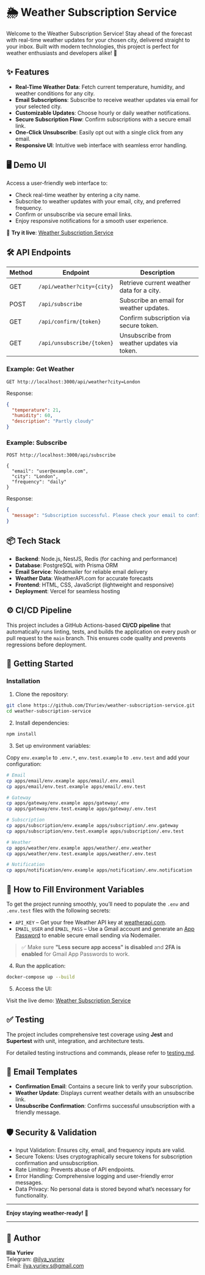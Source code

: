 # 🌦 Weather Subscription Service

Welcome to the Weather Subscription Service! Stay ahead of the forecast with real-time weather updates for your chosen city, delivered straight to your inbox. Built with modern technologies, this project is perfect for weather enthusiasts and developers alike! 🚀

## ✨ Features

- **Real-Time Weather Data**: Fetch current temperature, humidity, and weather conditions for any city.
- **Email Subscriptions**: Subscribe to receive weather updates via email for your selected city.
- **Customizable Updates**: Choose hourly or daily weather notifications.
- **Secure Subscription Flow**: Confirm subscriptions with a secure email link.
- **One-Click Unsubscribe**: Easily opt out with a single click from any email.
- **Responsive UI**: Intuitive web interface with seamless error handling.

## 🖥 Demo UI

Access a user-friendly web interface to:

- Check real-time weather by entering a city name.
- Subscribe to weather updates with your email, city, and preferred frequency.
- Confirm or unsubscribe via secure email links.
- Enjoy responsive notifications for a smooth user experience.

🔗 **Try it live**: [Weather Subscription Service](https://weather-subscription-service.vercel.app)

## 🛠 API Endpoints

| Method | Endpoint                    | Description                                      |
|--------|-----------------------------|--------------------------------------------------|
| GET    | `/api/weather?city={city}`  | Retrieve current weather data for a city.        |
| POST   | `/api/subscribe`            | Subscribe an email for weather updates.          |
| GET    | `/api/confirm/{token}`      | Confirm subscription via secure token.           |
| GET    | `/api/unsubscribe/{token}`  | Unsubscribe from weather updates via token.      |

### Example: Get Weather

```http
GET http://localhost:3000/api/weather?city=London
```

Response:

```json
{
  "temperature": 21,
  "humidity": 60,
  "description": "Partly cloudy"
}
```

### Example: Subscribe

```http
POST http://localhost:3000/api/subscribe

{
  "email": "user@example.com",
  "city": "London",
  "frequency": "daily"
}
```

Response:

```json
{
  "message": "Subscription successful. Please check your email to confirm."
}
```

## 📦 Tech Stack

- **Backend**: Node.js, NestJS, Redis (for caching and performance)
- **Database**: PostgreSQL with Prisma ORM
- **Email Service**: Nodemailer for reliable email delivery
- **Weather Data**: WeatherAPI.com for accurate forecasts
- **Frontend**: HTML, CSS, JavaScript (lightweight and responsive)
- **Deployment**: Vercel for seamless hosting

## ⚙️ CI/CD Pipeline

This project includes a GitHub Actions-based **CI/CD pipeline** that automatically runs linting, tests, and builds the application on every push or pull request to the `main` branch. This ensures code quality and prevents regressions before deployment.

## 🚀 Getting Started

### Installation

1. Clone the repository:

```bash
git clone https://github.com/IYuriev/weather-subscription-service.git
cd weather-subscription-service
```

2. Install dependencies:

```bash
npm install
```

3. Set up environment variables:

Copy `env.example` to `.env.*`, `env.test.example` to `.env.test` and add your configuration:

```bash 
# Email
cp apps/email/env.example apps/email/.env.email
cp apps/email/env.test.example apps/email/.env.test

# Gateway
cp apps/gateway/env.example apps/gateway/.env
cp apps/gateway/env.test.example apps/gateway/.env.test

# Subscription
cp apps/subscription/env.example apps/subscription/.env.gateway
cp apps/subscription/env.test.example apps/subscription/.env.test

# Weather
cp apps/weather/env.example apps/weather/.env.weather
cp apps/weather/env.test.example apps/weather/.env.test

# Notification
cp apps/notification/env.example apps/notification/.env.notification
```

## 🔑 How to Fill Environment Variables

To get the project running smoothly, you’ll need to populate the `.env` and `.env.test` files with the following secrets:

- `API_KEY` – Get your free Weather API key at [weatherapi.com](https://www.weatherapi.com/).
- `EMAIL_USER` and `EMAIL_PASS` – Use a Gmail account and generate an [App Password](https://support.google.com/accounts/answer/185833) to enable secure email sending via Nodemailer.

> ✅ Make sure **"Less secure app access" is disabled** and **2FA is enabled** for Gmail App Passwords to work.

4. Run the application:

```bash
docker-compose up --build
```

5. Access the UI:

Visit the live demo: [Weather Subscription Service](https://weather-subscription-service.vercel.app)

## ✅ Testing

The project includes comprehensive test coverage using **Jest** and **Supertest** with unit, integration, and architecture tests.

For detailed testing instructions and commands, please refer to [testing.md](testing.md).

## 📨 Email Templates

- **Confirmation Email**: Contains a secure link to verify your subscription.
- **Weather Update**: Displays current weather details with an unsubscribe link.
- **Unsubscribe Confirmation**: Confirms successful unsubscription with a friendly message.

## 🛡 Security & Validation

- Input Validation: Ensures city, email, and frequency inputs are valid.
- Secure Tokens: Uses cryptographically secure tokens for subscription confirmation and unsubscription.
- Rate Limiting: Prevents abuse of API endpoints.
- Error Handling: Comprehensive logging and user-friendly error messages.
- Data Privacy: No personal data is stored beyond what’s necessary for functionality.

---

**Enjoy staying weather-ready!** 🌈

---
## 👤 Author
**Illia Yuriev**  
Telegram: [@ilya_yuriev](https://t.me/ilya_yuriev)  
Email: ilya.yuriev.s@gmail.com
